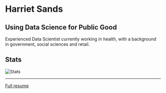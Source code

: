 # Harriet Sands

## Using Data Science for Public Good

Experienced Data Scientist currently working in health, with a background in government, social sciences and retail.

## Stats

![Stats](https://github-readme-stats.vercel.app/api?username=harrietrs)

<!--
[![Top Langs](https://github-readme-stats.vercel.app/api/top-langs/?username=harrietrs)](https://github.com/harrietrs/github-readme-stats)
-->

---

[Full resume](https://harrietrs.github.io/)

<!--
**harrietrs/harrietrs** is a ✨ _special_ ✨ repository because its `README.md` (this file) appears on your GitHub profile.

Here are some ideas to get you started:

- 🔭 I’m currently working on ...
- 🌱 I’m currently learning ...
- 👯 I’m looking to collaborate on ...
- 🤔 I’m looking for help with ...
- 💬 Ask me about ...
- 📫 How to reach me: ...
- 😄 Pronouns: ...
- ⚡ Fun fact: ...
-->
